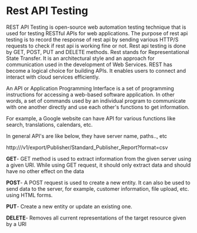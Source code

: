 
# Rest API Testing

REST API Testing is open-source web automation testing technique that is used for testing RESTful APIs for web applications. The purpose of rest api testing is to record the response of rest api by sending various HTTP/S requests to check if rest api is working fine or not. Rest api testing is done by GET, POST, PUT and DELETE methods. 
Rest stands for Representational State Transfer. It is an architectural style and an approach for communication used in the development of Web Services. REST has become a logical choice for building APIs. It enables users to connect and interact with cloud services efficiently.

An API or Application Programming Interface is a set of programming instructions for accessing a web-based software application.
In other words, a set of commands used by an individual program to communicate with one another directly and use each other's functions to get information.

For example, a Google website can have API for various functions like search, translations, calendars, etc.

In general API's are like below, they have server name, paths.., etc

http://<server name>/v1/export/Publisher/Standard_Publisher_Report?format=csv
  
**GET**- GET method is used to extract information from the given server using a given URI. While using GET request, it should only              extract data and should have no other effect on the data
  
**POST**-  A POST request is used to create a new entity. It can also be used to send data to the server, for example, customer                    information, file upload, etc. using HTML forms.

 **PUT**-   Create a new entity or update an existing one.
 
**DELETE**- Removes all current representations of the target resource given by a URI
